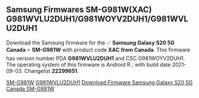<h2>Samsung Firmwares SM-G981W(XAC) G981WVLU2DUH1/G981WOYV2DUH1/G981WVLU2DUH1</h2>
Download the Samsung firmware for the ✅ <strong>Samsung Galaxy S20 5G Canada </strong> ⭐ <strong>SM-G981W</strong> with product code <strong>XAC</strong> <strong> from Canada</strong>. This firmware has version number PDA <strong>G981WVLU2DUH1</strong> and CSC G981WOYV2DUH1. The operating system of this firmware is Android R , with build date 2021-09-03. Changelist <strong>22299651</strong>.


[SM-G981W](https://samfirm.shop/samsung/model/SM-G981W)
[G981WVLU2DUH1](https://samfirm.shop/samsung/pda/G981WVLU2DUH1)
[Download Firmware Samsung Galaxy S20 5G Canada SM-G981W](https://samfirm.shop/samsung/firmware/451797)
